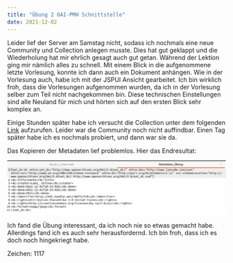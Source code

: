 ```yaml
---
title: "Übung 2 OAI-PMH Schnittstelle"
date: 2021-12-02
---
```



Leider lief der Server am Samstag nicht, sodass ich nochmals eine neue Community und Collection anlegen musste. Dies hat gut geklappt und die Wiederholung hat mir ehrlich gesagt auch gut getan. Während der Lektion ging mir nämlich alles zu schnell. Mit einem Blick in die aufgenommene letzte Vorlesung, konnte ich dann auch ein Dokument anhängen. Wie in der Vorlesung auch, habe ich mit der JSPUI Ansicht gearbeitet. Ich bin wirklich froh, dass die Vorlesungen aufgenommen wurden, da ich in der Vorlesung selber zum Teil nicht nachgekommen bin. Diese technischen Einstellungen sind alle Neuland für mich und hörten sich auf den ersten Blick sehr komplex an.

Einige Stunden später habe ich versucht die Collection unter dem folgenden [Link](http://demo.dspace.org/oai/request?verb=ListSets) aufzurufen. Leider war die Community noch nicht auffindbar. Einen Tag später habe ich es nochmals probiert, und dann war sie da. 

Das Kopieren der Metadaten lief problemlos. Hier das Endresultat:

![Dspace](https://raw.githubusercontent.com/slunz/Lerntagebuch-BAIN/master/pictures/MetdatenDspace.png)


Ich fand die Übung interessant, da ich noch nie so etwas gemacht habe. Allerdings fand ich es auch sehr herausfordernd. Ich bin froh, dass ich es doch noch hingekriegt habe.

Zeichen: 1117
